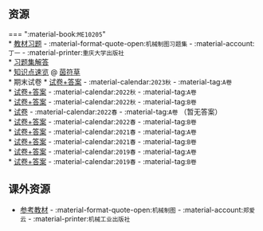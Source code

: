 ## 资源  
=== ":material-book:`ME10205`"  
    * [教材习题](http://api.cqu-openlib.cn/file?key=iEP3l29ibhle) - :material-format-quote-open:`机械制图习题集` - :material-account:`丁一` - :material-printer:`重庆大学出版社`  
    * [习题集解答](http://api.cqu-openlib.cn/file?key=iaxSq23c0r6b)  
    * [知识点速览](http://api.cqu-openlib.cn/file?key=iaxSq23c0r6b) @ [茵符草](../contributor/茵符草.md)  
    * 期末试卷
        * [试卷+答案](http://api.cqu-openlib.cn/file?key=i7gZZ2hk055a) - :material-calendar:`2023秋` - :material-tag:`A卷`  
        * [试卷+答案](http://api.cqu-openlib.cn/file?key=iyNjz2bpr5cd) - :material-calendar:`2022秋` - :material-tag:`A卷`  
        * [试卷+答案](http://api.cqu-openlib.cn/file?key=iKUNC29id7wh) - :material-calendar:`2022秋` - :material-tag:`B卷`  
        * [试卷](http://api.cqu-openlib.cn/file?key=ijuU429id6yd) - :material-calendar:`2022春` - :material-tag:`A卷` （暂无答案）  
        * [试卷+答案](http://api.cqu-openlib.cn/file?key=imCNM29id7mh) - :material-calendar:`2022春` - :material-tag:`B卷`  
        * [试卷+答案](http://api.cqu-openlib.cn/file?key=iYBXt29id6hg) - :material-calendar:`2021春` - :material-tag:`A卷`  
        * [试卷+答案](http://api.cqu-openlib.cn/file?key=is97h29id6od) - :material-calendar:`2021春` - :material-tag:`B卷`  
        * [试卷+答案](http://api.cqu-openlib.cn/file?key=i90sS29id5qj) - :material-calendar:`2019春` - :material-tag:`A卷`  
        * [试卷+答案](http://api.cqu-openlib.cn/file?key=iSasi29id5zi) - :material-calendar:`2019春` - :material-tag:`B卷`  

## 课外资源
- [参考教材](http://api.cqu-openlib.cn/file?key=iMtbC2abjt1i) - :material-format-quote-open:`机械制图` - :material-account:`郑爱云` - :material-printer:`机械工业出版社` 